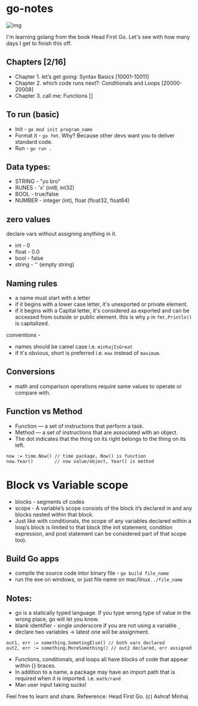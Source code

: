 # go-notes

<!-- <div align="center"> -->
![img](https://www.freecodecamp.org/news/content/images/2022/03/dancing-gopher.gif)

I'm learning golang from the book Head First Go. Let's see with how many days I get to finish this off.
 <!-- </div> -->

## Chapters [2/16]
 * Chapter 1. let’s get going: Syntax Basics [10001-10011]
 * Chapter 2. which code runs next?: Conditionals and Loops [20000-20008]
 * Chapter 3. call me: Functions []


## To run (basic)
 * Init - `go mod init program_name`
 * Format it - `go fmt`. Why? Because other devs want you to deliver standard code.
 * Run  - `go run .`

## Data types:
 * STRING - "yo bro"
 * RUNES - 'x' (int8, int32)
 * BOOL - true/false
 * NUMBER - integer (int), float (float32, float64)

## zero values
 declare vars without assigning anything in it.
 * int - 0
 * float - 0.0
 * bool - false
 * string - '' (empty string)

## Naming rules
 * a name must start with a letter
 * if it begins with a lower case letter, it's unexported or private element.
 * if it begins with a Capital letter, it's considered as exported and can be accessed from outside or public element.
   this is why `p` in `fmt.Println()` is capitalized.

conventions - 
 * names should be camel case i.e. `minhajIsGreat`
 * if it's obvious, short is preferred i.e. `max` instead of `maximum`.

## Conversions
 * math and comparison operations require same values to operate or compare with.

## Function vs Method
 * Function — a set of instructions that perform a task.
 * Method — a set of instructions that are associated with an object.
 * The dot indicates that the thing on its right belongs to the thing on its left.
  ```
  now := time.Now() // time package, Now() is function
  now.Year()        // now value/object, Year() is method
  ```

# Block vs Variable scope
 * blocks - segments of codes
 * scope - A variable’s scope consists of the block it’s declared in and any blocks nested within that block.
 * Just like with conditionals, the scope of any variables declared within a loop’s block is limited to that block (the init statement, condition expression, and post statement can be considered part of that scope too).

## Build Go apps
 * compile the source code intor binary file - `go build file_name`
 * run the exe on windows, or just file name on mac/linux. `./file_name`

## Notes:
 * go is a statically typed language. If you type wrong type of value in the wrong place, go will let you know.
 * blank identifier - single underscore if you are not using a variable `_`
 * declare two variables -> latest one will be assignment. 
 ```
 out1, err := something.SometingElse() // both vars declared
 out2, err := something.MoreSomething() // out2 declared, err assigned
 ```
 * Functions, conditionals, and loops all have blocks of code that appear within {} braces.
 * In addition to a name, a package may have an import path that is required when it is imported. i.e. `math/rand`
 * Man user input taking sucks!



Feel free to learn and share.
Refeerence: Head First Go.
(c) Ashraf Minhaj